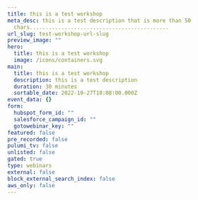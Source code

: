 ```yaml
---
title: this is a test workshop
meta_desc: this is a test description that is more than 50
  chars............................................
url_slug: test-workshop-url-slug
preview_image: ""
hero:
  title: this is a test workshop
  image: /icons/containers.svg
main:
  title: this is a test workshop
  description: this is a test description
  duration: 30 minutes
  sortable_date: 2022-10-27T18:08:00.000Z
event_data: {}
form:
  hubspot_form_id: ""
  salesforce_campaign_id: ""
  gotowebinar_key: ""
featured: false
pre_recorded: false
pulumi_tv: false
unlisted: false
gated: true
type: webinars
external: false
block_external_search_index: false
aws_only: false
---
```

